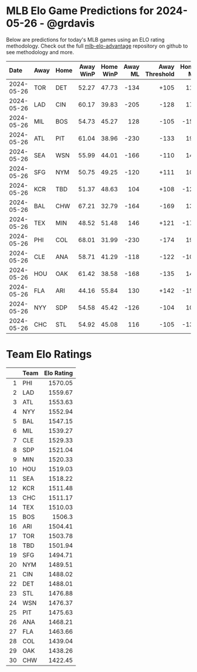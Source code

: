 # MLB Elo Game Predictions for 2024-05-26 - @grdavis
Below are predictions for today's MLB games using an ELO rating methodology. Check out the full [mlb-elo-advantage](https://github.com/grdavis/mlb-elo-advantage) repository on github to see methodology and more.

| Date       | Away   | Home   |   Away WinP |   Home WinP |   Away ML |   Away Threshold |   Home ML |   Home Threshold |
|:-----------|:-------|:-------|------------:|------------:|----------:|-----------------:|----------:|-----------------:|
| 2024-05-26 | TOR    | DET    |       52.27 |       47.73 |      -134 |             +105 |       114 |             +124 |
| 2024-05-26 | LAD    | CIN    |       60.17 |       39.83 |      -205 |             -128 |       172 |             +169 |
| 2024-05-26 | MIL    | BOS    |       54.73 |       45.27 |       128 |             -105 |      -152 |             +136 |
| 2024-05-26 | ATL    | PIT    |       61.04 |       38.96 |      -230 |             -133 |       190 |             +175 |
| 2024-05-26 | SEA    | WSN    |       55.99 |       44.01 |      -166 |             -110 |       140 |             +143 |
| 2024-05-26 | SFG    | NYM    |       50.75 |       49.25 |      -120 |             +111 |       102 |             +117 |
| 2024-05-26 | KCR    | TBD    |       51.37 |       48.63 |       104 |             +108 |      -122 |             +120 |
| 2024-05-26 | BAL    | CHW    |       67.21 |       32.79 |      -164 |             -169 |       138 |             +226 |
| 2024-05-26 | TEX    | MIN    |       48.52 |       51.48 |       146 |             +121 |      -174 |             +108 |
| 2024-05-26 | PHI    | COL    |       68.01 |       31.99 |      -230 |             -174 |       190 |             +234 |
| 2024-05-26 | CLE    | ANA    |       58.71 |       41.29 |      -118 |             -122 |      -100 |             +159 |
| 2024-05-26 | HOU    | OAK    |       61.42 |       38.58 |      -168 |             -135 |       142 |             +177 |
| 2024-05-26 | FLA    | ARI    |       44.16 |       55.84 |       130 |             +142 |      -154 |             -109 |
| 2024-05-26 | NYY    | SDP    |       54.58 |       45.42 |      -126 |             -104 |       108 |             +136 |
| 2024-05-26 | CHC    | STL    |       54.92 |       45.08 |       116 |             -105 |      -136 |             +137 |

# Team Elo Ratings
|    | Team   |   Elo Rating |
|---:|:-------|-------------:|
|  1 | PHI    |      1570.05 |
|  2 | LAD    |      1559.67 |
|  3 | ATL    |      1553.63 |
|  4 | NYY    |      1552.94 |
|  5 | BAL    |      1547.15 |
|  6 | MIL    |      1539.27 |
|  7 | CLE    |      1529.33 |
|  8 | SDP    |      1521.04 |
|  9 | MIN    |      1520.33 |
| 10 | HOU    |      1519.03 |
| 11 | SEA    |      1518.22 |
| 12 | KCR    |      1511.48 |
| 13 | CHC    |      1511.17 |
| 14 | TEX    |      1510.03 |
| 15 | BOS    |      1506.3  |
| 16 | ARI    |      1504.41 |
| 17 | TOR    |      1503.78 |
| 18 | TBD    |      1501.94 |
| 19 | SFG    |      1494.71 |
| 20 | NYM    |      1489.51 |
| 21 | CIN    |      1488.02 |
| 22 | DET    |      1488.01 |
| 23 | STL    |      1476.88 |
| 24 | WSN    |      1476.37 |
| 25 | PIT    |      1475.63 |
| 26 | ANA    |      1468.21 |
| 27 | FLA    |      1463.66 |
| 28 | COL    |      1439.04 |
| 29 | OAK    |      1438.26 |
| 30 | CHW    |      1422.45 |